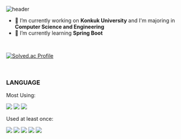 

<!--
## Hi there 👋
**dlwjddus1112/dlwjddus1112** is a ✨ _special_ ✨ repository because its `README.md` (this file) appears on your GitHub profile.

Here are some ideas to get you started:



- 👯 I’m looking to collaborate on ...
- 🤔 I’m looking for help with ...
- 💬 Ask me about ...
- 📫 How to reach me: ...
- 😄 Pronouns: ...
- ⚡ Fun fact: ...
-->
![header](https://capsule-render.vercel.app/api?type=waving&color=auto&height=300&section=header&text=JeongYeon%20Lee&fontSize=90)

- 🔭 I’m currently working on **Konkuk University** and I'm majoring in **Computer Science and Engineering**
- 🌱 I’m currently learning **Spring Boot**
<br/>

[![Solved.ac Profile](http://mazassumnida.wtf/api/v2/generate_badge?boj=idwjddus)](https://solved.ac/idwjddus/)

<br/>

### **LANGUAGE**

Most Using:


<a target="_blank"><img src="https://img.shields.io/badge/Java-ED8B00?style=for-the-badge&logo=openjdk&logoColor=white" /></a>
<a target="_blank"><img src="https://img.shields.io/badge/MySQL-00000F?style=for-the-badge&logo=mysql&logoColor=white" /></a>
<a target="_blank"><img src="https://img.shields.io/badge/Spring-6DB33F?style=for-the-badge&logo=spring&logoColor=white" /></a>


Used at least once:


<a target="_blank"><img src="https://img.shields.io/badge/C%2B%2B-00599C?style=for-the-badge&logo=c%2B%2B&logoColor=white"/></a>
<a target="_blank"><img src="https://img.shields.io/badge/C-00599C?style=for-the-badge&logo=c&logoColor=white" /></a>
<a target="_blank"><img src="https://img.shields.io/badge/Python-14354C?style=for-the-badge&logo=python&logoColor=white" /></a>
<a target="_blank"><img src="https://img.shields.io/badge/CSS-239120?style=for-the-badge&logo=css3&logoColor=white" /></a>
<a target="_blank"><img src="https://img.shields.io/badge/JavaScript-F7DF1E?style=for-the-badge&logo=JavaScript&logoColor=white" /></a>









